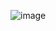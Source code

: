 ![image](https://github.com/Akshat180/Airline_Passenger-SatisfactionReport/assets/129547934/654427ef-0461-4a7c-8d42-e11f78766478)
